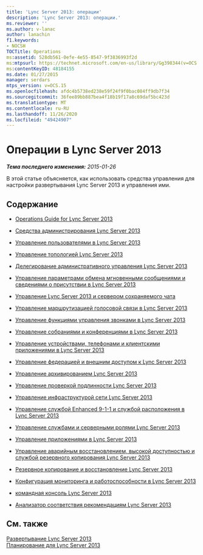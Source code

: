 ```yaml
---
title: 'Lync Server 2013: операции'
description: 'Lync Server 2013: операции.'
ms.reviewer: ''
ms.author: v-lanac
author: lanachin
f1.keywords:
- NOCSH
TOCTitle: Operations
ms:assetid: 528db561-0efe-4e55-8547-9f3836993f2d
ms:mtpsurl: https://technet.microsoft.com/en-us/library/Gg398344(v=OCS.15)
ms:contentKeyID: 48184155
ms.date: 01/27/2015
manager: serdars
mtps_version: v=OCS.15
ms.openlocfilehash: afdc4b5738ed238e59f24f9f0bac084ff9db7f34
ms.sourcegitcommit: 36fee89bb887bea4f18b19f17a8c69daf5bc423d
ms.translationtype: MT
ms.contentlocale: ru-RU
ms.lasthandoff: 11/26/2020
ms.locfileid: "49424907"
---
```

# <a name="operations-in-lync-server-2013"></a>Операции в Lync Server 2013

<div data-xmlns="http://www.w3.org/1999/xhtml">

<div class="topic" data-xmlns="http://www.w3.org/1999/xhtml" data-msxsl="urn:schemas-microsoft-com:xslt" data-cs="https://msdn.microsoft.com/">

<div data-asp="https://msdn2.microsoft.com/asp">



</div>

<div id="mainSection">

<div id="mainBody">

<span> </span>

_**Тема последнего изменения:** 2015-01-26_

В этой статье объясняется, как использовать средства управления для настройки развертывания Lync Server 2013 и управления ими.

<div>

## <a name="in-this-section"></a>Содержание

  - [Operations Guide for Lync Server 2013](lync-server-2013-operations-guide.md)

  - [Средства администрирования Lync Server 2013](lync-server-2013-lync-server-administrative-tools.md)

  - [Управление пользователями в Lync Server 2013](lync-server-2013-managing-users-in-lync-server.md)

  - [Управление топологией Lync Server 2013](lync-server-2013-managing-the-lync-server-topology.md)

  - [Делегирование административного управления Lync Server 2013](lync-server-2013-delegating-administrative-control-of-lync-server.md)

  - [Управление параметрами обмена мгновенными сообщениями и сведениями о присутствии в Lync Server 2013](lync-server-2013-managing-im-and-presence-settings.md)

  - [Управление Lync Server 2013 и сервером сохраняемого чата](managing-lync-server-2013-persistent-chat-server.md)

  - [Управление маршрутизацией голосовой связи в Lync Server 2013](lync-server-2013-managing-voice-routing.md)

  - [Управление функциями управления звонками в Lync Server 2013](lync-server-2013-managing-call-management-features.md)

  - [Управление собраниями и конференциями в Lync Server 2013](lync-server-2013-managing-meetings-and-conferences.md)

  - [Управление устройствами, телефонами и клиентскими приложениями в Lync Server 2013](lync-server-2013-managing-devices-phones-and-client-applications.md)

  - [Управление федерацией и внешним доступом к Lync Server 2013](lync-server-2013-managing-federation-and-external-access-to-lync-server-2013.md)

  - [Управление архивированием Lync Server 2013](lync-server-2013-managing-archiving.md)

  - [Управление проверкой подлинности Lync Server 2013](lync-server-2013-managing-lync-server-authentication.md)

  - [Управление инфраструктурой сети Lync Server 2013](lync-server-2013-managing-the-lync-server-2013-network-infrastructure.md)

  - [Управление службой Enhanced 9-1-1 и службой расположения в Lync Server 2013](lync-server-2013-managing-enhanced-9-1-1-and-the-location-service.md)

  - [Управление службами и серверными ролями Lync Server 2013](lync-server-2013-managing-lync-server-services-and-server-roles.md)

  - [Управление приложениями в Lync Server 2013](lync-server-2013-managing-applications.md)

  - [Управление аварийным восстановлением, высокой доступностью и службой резервного копирования Lync Server 2013](lync-server-2013-managing-lync-server-disaster-recovery-high-availability-and-backup-service.md)

  - [Резервное копирование и восстановление Lync Server 2013](lync-server-2013-backing-up-and-restoring-lync-server.md)

  - [Конфигурация мониторинга и работоспособности в Lync Server 2013](lync-server-2013-monitoring-and-health-configuration.md)

  - [командная консоль Lync Server 2013](lync-server-2013-lync-server-management-shell.md)

  - [Анализатор соответствия рекомендациям Lync Server 2013](lync-server-2013-lync-server-best-practices-analyzer.md)

</div>

<div>

## <a name="see-also"></a>См. также


[Развертывание Lync Server 2013](lync-server-2013-deployment.md)  
[Планирование для Lync Server 2013](lync-server-2013-planning.md)  
  

</div>

</div>

<span> </span>

</div>

</div>

</div>

